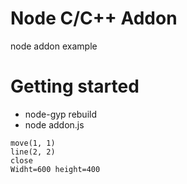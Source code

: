 # Node C/C++ Addon

node addon example


# Getting started
* node-gyp rebuild
* node addon.js

```
move(1, 1)
line(2, 2)
close
Widht=600 height=400
```
